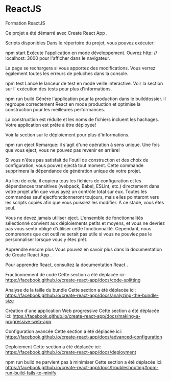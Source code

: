 # ReactJS
Formation ReactJS

Ce projet a été démarré avec Create React App .

Scripts disponibles
Dans le répertoire du projet, vous pouvez exécuter:

npm start
Exécute l'application en mode développement.
Ouvrez http: // localhost: 3000 pour l'afficher dans le navigateur.

La page se rechargera si vous apportez des modifications.
Vous verrez également toutes les erreurs de peluches dans la console.

npm test
Lance le lanceur de test en mode veille interactive.
Voir la section sur l' exécution des tests pour plus d'informations.

npm run build
Génère l'application pour la production dans le builddossier.
Il regroupe correctement React en mode production et optimise la construction pour les meilleures performances.

La construction est réduite et les noms de fichiers incluent les hachages.
Votre application est prête à être déployée!

Voir la section sur le déploiement pour plus d'informations.

npm run eject
Remarque: il s'agit d'une opération à sens unique. Une fois que vous eject, vous ne pouvez pas revenir en arrière!

Si vous n'êtes pas satisfait de l'outil de construction et des choix de configuration, vous pouvez ejectà tout moment. Cette commande supprimera la dépendance de génération unique de votre projet.

Au lieu de cela, il copiera tous les fichiers de configuration et les dépendances transitives (webpack, Babel, ESLint, etc.) directement dans votre projet afin que vous ayez un contrôle total sur eux. Toutes les commandes sauf ejectfonctionneront toujours, mais elles pointeront vers les scripts copiés afin que vous puissiez les modifier. À ce stade, vous êtes seul.

Vous ne devez jamais utiliser eject. L'ensemble de fonctionnalités sélectionné convient aux déploiements petits et moyens, et vous ne devriez pas vous sentir obligé d'utiliser cette fonctionnalité. Cependant, nous comprenons que cet outil ne serait pas utile si vous ne pouviez pas le personnaliser lorsque vous y êtes prêt.

Apprendre encore plus
Vous pouvez en savoir plus dans la documentation de Create React App .

Pour apprendre React, consultez la documentation React .

Fractionnement de code
Cette section a été déplacée ici: https://facebook.github.io/create-react-app/docs/code-splitting

Analyse de la taille du bundle
Cette section a été déplacée ici: https://facebook.github.io/create-react-app/docs/analyzing-the-bundle-size

Création d'une application Web progressive
Cette section a été déplacée ici: https://facebook.github.io/create-react-app/docs/making-a-progressive-web-app

Configuration avancée
Cette section a été déplacée ici: https://facebook.github.io/create-react-app/docs/advanced-configuration

Déploiement
Cette section a été déplacée ici: https://facebook.github.io/create-react-app/docs/deployment

npm run build ne parvient pas à minimiser
Cette section a été déplacée ici: https://facebook.github.io/create-react-app/docs/troubleshooting#npm-run-build-fails-to-minify
